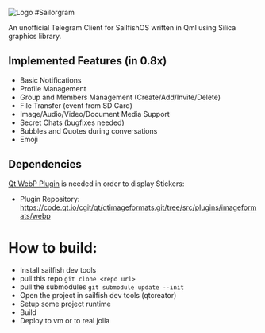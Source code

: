 ![Logo](https://github.com/Dax89/harbour-sailorgram/raw/master/harbour-sailorgram/res/telegram.png)
#Sailorgram

An unofficial Telegram Client for SailfishOS written in Qml using Silica graphics library.

Implemented Features (in 0.8x)
-----
- Basic Notifications
- Profile Management
- Group and Members Management (Create/Add/Invite/Delete)
- File Transfer (event from SD Card)
- Image/Audio/Video/Document Media Support
- Secret Chats (bugfixes needed)
- Bubbles and Quotes during conversations
- Emoji

Dependencies
-----
[Qt WebP Plugin](http://doc.qt.io/qt-5/qtimageformats-index.html) is needed in order to display Stickers:
- Plugin Repository: https://code.qt.io/cgit/qt/qtimageformats.git/tree/src/plugins/imageformats/webp

# How to build:

* Install sailfish dev tools
* pull this repo
`git clone <repo url>`
* pull the submodules
`git submodule update --init`
* Open the project in sailfish dev tools (qtcreator)
* Setup some project runtime
* Build
* Deploy to vm or to real jolla